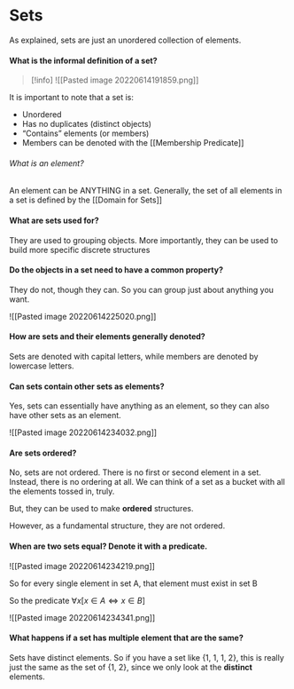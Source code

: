 # Sets

As explained, sets are just an unordered collection of elements. 


#### What is the informal definition of a set? 
>[!info]
>![[Pasted image 20220614191859.png]]

It is important to note that a set is:

- Unordered
- Has no duplicates (distinct objects)
- “Contains” elements (or members)
- Members can be denoted with the [[Membership Predicate]]

###### What is an element? 
An element can be ANYTHING in a set. Generally, the set of all elements in a set is defined by the [[Domain for Sets]]





#### What are sets used for? 

They are used to grouping objects. 
More importantly, they can be used to build more specific discrete structures 


#### Do the objects in a set need to have a common property? 

They do not, though they can. So you can group just about anything you want. 

![[Pasted image 20220614225020.png]]


#### How are sets and their elements generally denoted?
Sets are denoted with capital letters, while members are denoted by lowercase letters. 


#### Can sets contain other sets as elements?
Yes, sets can essentially have anything as an element, so they can also have other sets as an element. 

![[Pasted image 20220614234032.png]]


#### Are sets ordered? 
No, sets are not ordered. 
There is no first or second element in a set. Instead, there is no ordering at all. We can think of a set as a bucket with all the elements tossed in, truly. 

But, they can be used to make **ordered** structures. 

However, as a fundamental structure, they are not ordered. 

#### When are two sets equal? Denote it with a predicate.

![[Pasted image 20220614234219.png]]

So for every single element in set A, that element must exist in set B 

So the predicate $\forall x [x \in A \iff x \in B]$

![[Pasted image 20220614234341.png]]

#### What happens if a set has multiple element that are the same? 


Sets have distinct elements. So if you have a set like {1, 1, 1, 2}, this is really just the same as the set of {1, 2}, since we only look at the **distinct** elements. 


